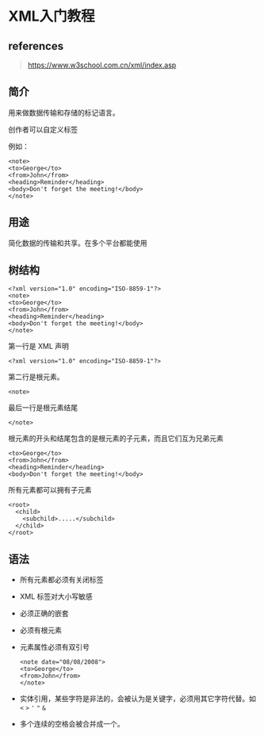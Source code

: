 # XML入门教程

## references

> https://www.w3school.com.cn/xml/index.asp

## 简介

用来做数据传输和存储的标记语言。

创作者可以自定义标签

例如：

```
<note>
<to>George</to>
<from>John</from>
<heading>Reminder</heading>
<body>Don't forget the meeting!</body>
</note>
```

## 用途

简化数据的传输和共享。在多个平台都能使用

## 树结构

```
<?xml version="1.0" encoding="ISO-8859-1"?>
<note>
<to>George</to>
<from>John</from>
<heading>Reminder</heading>
<body>Don't forget the meeting!</body>
</note>
```

第一行是 XML 声明

```
<?xml version="1.0" encoding="ISO-8859-1"?>
```

第二行是根元素。

```
<note>
```

最后一行是根元素结尾

```
</note>
```

根元素的开头和结尾包含的是根元素的子元素，而且它们互为兄弟元素

```
<to>George</to>
<from>John</from>
<heading>Reminder</heading>
<body>Don't forget the meeting!</body>
```

所有元素都可以拥有子元素

```
<root>
  <child>
    <subchild>.....</subchild>
  </child>
</root>
```

## 语法

- 所有元素都必须有关闭标签

- XML 标签对大小写敏感

- 必须正确的嵌套

- 必须有根元素

- 元素属性必须有双引号

  ```
  <note date="08/08/2008">
  <to>George</to>
  <from>John</from>
  </note> 
  ```

- 实体引用，某些字符是非法的，会被认为是关键字，必须用其它字符代替。如 `<` `>` `'` `"` `&`  

- 多个连续的空格会被合并成一个。